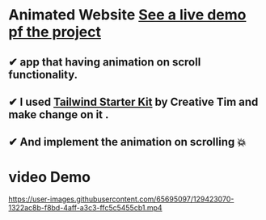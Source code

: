 

# Animated  Website [See a live demo pf the project](https://ahmed-roshdy-1.github.io/Animated-Website/)
## ✔ app that having animation on scroll functionality.
## ✔ I used [Tailwind Starter Kit](https://www.creative-tim.com/learning-lab/tailwind-starter-kit/presentation) by Creative Tim and make change on it .
## ✔ And implement the animation on scrolling 💥


# video Demo
https://user-images.githubusercontent.com/65695097/129423070-1322ac8b-f8bd-4aff-a3c3-ffc5c5455cb1.mp4
